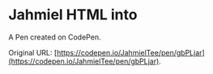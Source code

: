 # Jahmiel HTML into

A Pen created on CodePen.

Original URL: [https://codepen.io/JahmielTee/pen/gbPLjar](https://codepen.io/JahmielTee/pen/gbPLjar).

